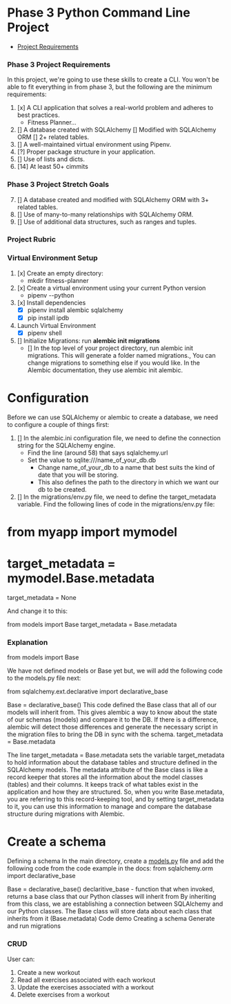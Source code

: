# Phase 3 Python Command Line Project 


- [Project Requirements](https://my.learn.co/courses/653/pages/phase-3-project-cli?module_item_id=95439)


### Phase 3 Project Requirements

In this project, we're going to use these skills to create a CLI. You won't be able to fit everything in from phase 3, but the following are the minimum requirements:

1. [x] A CLI application that solves a real-world problem and adheres to best practices.
    - Fitness Planner... 
2. [] A database created with SQLAlchemy
    [] Modified with SQLAlchemy ORM
    [] 2+ related tables.
3. [] A well-maintained virtual environment using Pipenv.
4. [?] Proper package structure in your application.
5. [] Use of lists and dicts.
6. [14] At least 50+ cimmits 

### Phase 3 Project Stretch Goals 

7. [] A database created and modified with SQLAlchemy ORM with 3+ related tables.
8. [] Use of many-to-many relationships with SQLAlchemy ORM.
9. [] Use of additional data structures, such as ranges and tuples.

### Project Rubric 

### Virtual Environment Setup
1. [x] Create an empty directory:
    - mkdir fitness-planner
2. [x] Create a virtual environment using your current Python version 
    - pipenv --python <python-version> 
3. [x] Install dependencies
    - [x] pipenv install alembic sqlalchemy
    - [x] pip install ipdb
4. Launch Virtual Environment
    - [x] pipenv shell
5. [] Initialize Migrations: run **alembic init migrations**
    - [] In the top level of your project directory, run alembic init migrations. This will generate a folder named migrations., You can change migrations to something else if you would like. In the Alembic documentation, they use alembic init alembic.  

# Configuration
Before we can use SQLAlchemy or alembic to create a database, we need to configure a couple of things first:

1. [] In the alembic.ini configuration file, we need to define the connection string for the SQLAlchemy engine.
    - Find the line (around 58) that says sqlalchemy.url
    - Set the value to sqlite:///name_of_your_db.db
        - Change name_of_your_db to a name that best suits the kind of date that you will be storing.
        - This also defines the path to the directory in which we want our db to be created.
2. [] In the migrations/env.py file, we need to define the target_metadata variable. Find the following lines of code in the migrations/env.py file:

# from myapp import mymodel
# target_metadata = mymodel.Base.metadata
target_metadata = None

And change it to this:

from models import Base
target_metadata = Base.metadata                                                                  

### Explanation
from models import Base

We have not defined models or Base yet but, we will add the following code to the models.py file next:

from sqlalchemy.ext.declarative import declarative_base

Base = declarative_base()
This code defined the Base class that all of our models will inherit from. This gives alembic a way to know about the state of our schemas (models) and compare it to the DB. If there is a difference, alembic will detect those differences and generate the necessary script in the migration files to bring the DB in sync with the schema.
target_metadata = Base.metadata

The line target_metadata = Base.metadata sets the variable target_metadata to hold information about the database tables and structure defined in the SQLAlchemy models.
The metadata attribute of the Base class is like a record keeper that stores all the information about the model classes (tables) and their columns. It keeps track of what tables exist in the application and how they are structured.
So, when you write Base.metadata, you are referring to this record-keeping tool, and by setting target_metadata to it, you can use this information to manage and compare the database structure during migrations with Alembic.                                                                                
# Create a schema
Defining a schema
In the main directory, create a [models.py](http://models.py) file and add the following code from the code example in the docs:
from sqlalchemy.orm import declarative_base

Base = declarative_base()
declaritive_base - function that when invoked, returns a base class that our Python classes will inherit from
By inheriting from this class, we are establishing a connection between SQLAlchemy and our Python classes.
The Base class will store data about each class that inherits from it (Base.metadata)
Code demo
Creating a schema
Generate and run migrations

### CRUD ###
User can: 
1. Create a new workout 
2. Read all exercises associated with each workout 
3. Update the exercises associated with a workout 
4. Delete exercises from a workout 